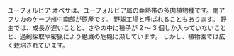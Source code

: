 ユーフォルビア オベサは、ユーフォルビア属の亜熱帯の多肉植物種です。南アフリカのケープ州中南部が原産です。
野球工場と呼ばれることもあります。
野生では、成長が遅いことと、さやの中に種子が 2 ～ 3 個しか入っていないことと、過剰採取や密猟により絶滅の危機に瀕しています。
しかし、植物園では広く栽培されています。